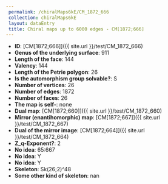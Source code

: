 ```yaml
--- 
 permalink: /chiralMaps6kE/CM_1872_666 
 collection: chiralMaps6kE
 layout: dataEntry
 title: Chiral maps up to 6000 edges - CM[1872;666]
---
```


- **ID**: [CM[1872;666]]({{ site.url }}/test/CM_1872_666)
- **Genus of the underlying surface**: 911
- **Length of the face**: 144
- **Valency**: 144
- **Length of the Petrie polygon**: 26
- **Is the automorphism group solvable?**: S
- **Number of vertices**: 26
- **Number of edges**: 1872
- **Number of faces**: 26
- **The map is self-**: none
- **Dual map**: [CM[1872;660]]({{ site.url }}/test/CM_1872_660)
- **Mirror (enantihomorphic) map**: [CM[1872;667]]({{ site.url }}/test/CM_1872_667)
- **Dual of the mirror image**: [CM[1872;664]]({{ site.url }}/test/CM_1872_664)
- **Z_q-Exponent?**: 2
- **No idea**:  65:667
- **No idea**: Y
- **No idea**: Y
- **Skeleton**: Sk(26;2)^48
- **Some other kind of skeleton**: nan
